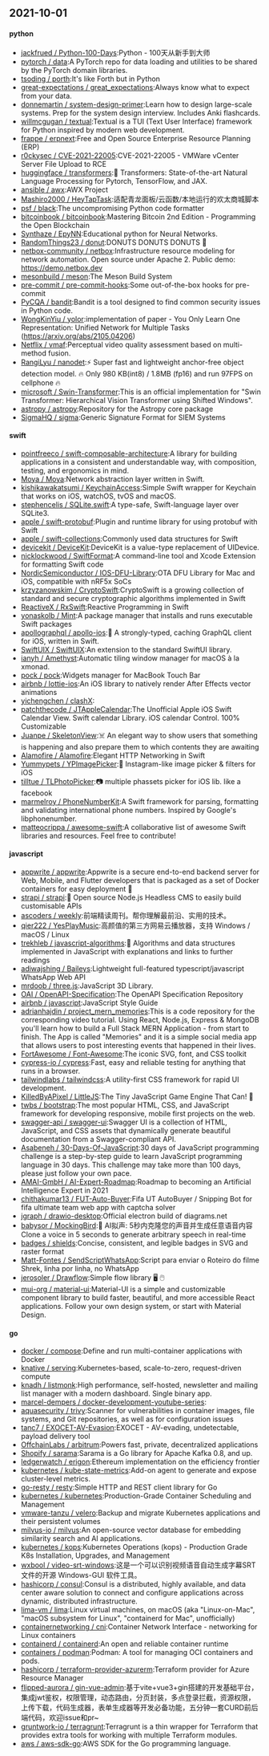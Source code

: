 ## 2021-10-01

#### python
* [jackfrued / Python-100-Days](https://github.com/jackfrued/Python-100-Days):Python - 100天从新手到大师
* [pytorch / data](https://github.com/pytorch/data):A PyTorch repo for data loading and utilities to be shared by the PyTorch domain libraries.
* [tsoding / porth](https://github.com/tsoding/porth):It's like Forth but in Python
* [great-expectations / great_expectations](https://github.com/great-expectations/great_expectations):Always know what to expect from your data.
* [donnemartin / system-design-primer](https://github.com/donnemartin/system-design-primer):Learn how to design large-scale systems. Prep for the system design interview. Includes Anki flashcards.
* [willmcgugan / textual](https://github.com/willmcgugan/textual):Textual is a TUI (Text User Interface) framework for Python inspired by modern web development.
* [frappe / erpnext](https://github.com/frappe/erpnext):Free and Open Source Enterprise Resource Planning (ERP)
* [r0ckysec / CVE-2021-22005](https://github.com/r0ckysec/CVE-2021-22005):CVE-2021-22005 - VMWare vCenter Server File Upload to RCE
* [huggingface / transformers](https://github.com/huggingface/transformers):🤗
Transformers: State-of-the-art Natural Language Processing for Pytorch, TensorFlow, and JAX.
* [ansible / awx](https://github.com/ansible/awx):AWX Project
* [Mashiro2000 / HeyTapTask](https://github.com/Mashiro2000/HeyTapTask):适配青龙面板/云函数/本地运行的欢太商城脚本
* [psf / black](https://github.com/psf/black):The uncompromising Python code formatter
* [bitcoinbook / bitcoinbook](https://github.com/bitcoinbook/bitcoinbook):Mastering Bitcoin 2nd Edition - Programming the Open Blockchain
* [Synthaze / EpyNN](https://github.com/Synthaze/EpyNN):Educational python for Neural Networks.
* [RandomThings23 / donut](https://github.com/RandomThings23/donut):DONUTS DONUTS DONUTS
🍩
* [netbox-community / netbox](https://github.com/netbox-community/netbox):Infrastructure resource modeling for network automation. Open source under Apache 2. Public demo: https://demo.netbox.dev
* [mesonbuild / meson](https://github.com/mesonbuild/meson):The Meson Build System
* [pre-commit / pre-commit-hooks](https://github.com/pre-commit/pre-commit-hooks):Some out-of-the-box hooks for pre-commit
* [PyCQA / bandit](https://github.com/PyCQA/bandit):Bandit is a tool designed to find common security issues in Python code.
* [WongKinYiu / yolor](https://github.com/WongKinYiu/yolor):implementation of paper - You Only Learn One Representation: Unified Network for Multiple Tasks (https://arxiv.org/abs/2105.04206)
* [Netflix / vmaf](https://github.com/Netflix/vmaf):Perceptual video quality assessment based on multi-method fusion.
* [RangiLyu / nanodet](https://github.com/RangiLyu/nanodet):⚡
Super fast and lightweight anchor-free object detection model.
🔥
Only 980 KB(int8) / 1.8MB (fp16) and run 97FPS on cellphone
🔥
* [microsoft / Swin-Transformer](https://github.com/microsoft/Swin-Transformer):This is an official implementation for "Swin Transformer: Hierarchical Vision Transformer using Shifted Windows".
* [astropy / astropy](https://github.com/astropy/astropy):Repository for the Astropy core package
* [SigmaHQ / sigma](https://github.com/SigmaHQ/sigma):Generic Signature Format for SIEM Systems

#### swift
* [pointfreeco / swift-composable-architecture](https://github.com/pointfreeco/swift-composable-architecture):A library for building applications in a consistent and understandable way, with composition, testing, and ergonomics in mind.
* [Moya / Moya](https://github.com/Moya/Moya):Network abstraction layer written in Swift.
* [kishikawakatsumi / KeychainAccess](https://github.com/kishikawakatsumi/KeychainAccess):Simple Swift wrapper for Keychain that works on iOS, watchOS, tvOS and macOS.
* [stephencelis / SQLite.swift](https://github.com/stephencelis/SQLite.swift):A type-safe, Swift-language layer over SQLite3.
* [apple / swift-protobuf](https://github.com/apple/swift-protobuf):Plugin and runtime library for using protobuf with Swift
* [apple / swift-collections](https://github.com/apple/swift-collections):Commonly used data structures for Swift
* [devicekit / DeviceKit](https://github.com/devicekit/DeviceKit):DeviceKit is a value-type replacement of UIDevice.
* [nicklockwood / SwiftFormat](https://github.com/nicklockwood/SwiftFormat):A command-line tool and Xcode Extension for formatting Swift code
* [NordicSemiconductor / IOS-DFU-Library](https://github.com/NordicSemiconductor/IOS-DFU-Library):OTA DFU Library for Mac and iOS, compatible with nRF5x SoCs
* [krzyzanowskim / CryptoSwift](https://github.com/krzyzanowskim/CryptoSwift):CryptoSwift is a growing collection of standard and secure cryptographic algorithms implemented in Swift
* [ReactiveX / RxSwift](https://github.com/ReactiveX/RxSwift):Reactive Programming in Swift
* [yonaskolb / Mint](https://github.com/yonaskolb/Mint):A package manager that installs and runs executable Swift packages
* [apollographql / apollo-ios](https://github.com/apollographql/apollo-ios):📱
A strongly-typed, caching GraphQL client for iOS, written in Swift.
* [SwiftUIX / SwiftUIX](https://github.com/SwiftUIX/SwiftUIX):An extension to the standard SwiftUI library.
* [ianyh / Amethyst](https://github.com/ianyh/Amethyst):Automatic tiling window manager for macOS à la xmonad.
* [pock / pock](https://github.com/pock/pock):Widgets manager for MacBook Touch Bar
* [airbnb / lottie-ios](https://github.com/airbnb/lottie-ios):An iOS library to natively render After Effects vector animations
* [yichengchen / clashX](https://github.com/yichengchen/clashX):
* [patchthecode / JTAppleCalendar](https://github.com/patchthecode/JTAppleCalendar):The Unofficial Apple iOS Swift Calendar View. Swift calendar Library. iOS calendar Control. 100% Customizable
* [Juanpe / SkeletonView](https://github.com/Juanpe/SkeletonView):☠️
An elegant way to show users that something is happening and also prepare them to which contents they are awaiting
* [Alamofire / Alamofire](https://github.com/Alamofire/Alamofire):Elegant HTTP Networking in Swift
* [Yummypets / YPImagePicker](https://github.com/Yummypets/YPImagePicker):📸
Instagram-like image picker & filters for iOS
* [tilltue / TLPhotoPicker](https://github.com/tilltue/TLPhotoPicker):📷
multiple phassets picker for iOS lib. like a facebook
* [marmelroy / PhoneNumberKit](https://github.com/marmelroy/PhoneNumberKit):A Swift framework for parsing, formatting and validating international phone numbers. Inspired by Google's libphonenumber.
* [matteocrippa / awesome-swift](https://github.com/matteocrippa/awesome-swift):A collaborative list of awesome Swift libraries and resources. Feel free to contribute!

#### javascript
* [appwrite / appwrite](https://github.com/appwrite/appwrite):Appwrite is a secure end-to-end backend server for Web, Mobile, and Flutter developers that is packaged as a set of Docker containers for easy deployment
🚀
* [strapi / strapi](https://github.com/strapi/strapi):🚀
Open source Node.js Headless CMS to easily build customisable APIs
* [ascoders / weekly](https://github.com/ascoders/weekly):前端精读周刊。帮你理解最前沿、实用的技术。
* [qier222 / YesPlayMusic](https://github.com/qier222/YesPlayMusic):高颜值的第三方网易云播放器，支持 Windows / macOS / Linux
* [trekhleb / javascript-algorithms](https://github.com/trekhleb/javascript-algorithms):📝
Algorithms and data structures implemented in JavaScript with explanations and links to further readings
* [adiwajshing / Baileys](https://github.com/adiwajshing/Baileys):Lightweight full-featured typescript/javascript WhatsApp Web API
* [mrdoob / three.js](https://github.com/mrdoob/three.js):JavaScript 3D Library.
* [OAI / OpenAPI-Specification](https://github.com/OAI/OpenAPI-Specification):The OpenAPI Specification Repository
* [airbnb / javascript](https://github.com/airbnb/javascript):JavaScript Style Guide
* [adrianhajdin / project_mern_memories](https://github.com/adrianhajdin/project_mern_memories):This is a code repository for the corresponding video tutorial. Using React, Node.js, Express & MongoDB you'll learn how to build a Full Stack MERN Application - from start to finish. The App is called "Memories" and it is a simple social media app that allows users to post interesting events that happened in their lives.
* [FortAwesome / Font-Awesome](https://github.com/FortAwesome/Font-Awesome):The iconic SVG, font, and CSS toolkit
* [cypress-io / cypress](https://github.com/cypress-io/cypress):Fast, easy and reliable testing for anything that runs in a browser.
* [tailwindlabs / tailwindcss](https://github.com/tailwindlabs/tailwindcss):A utility-first CSS framework for rapid UI development.
* [KilledByAPixel / LittleJS](https://github.com/KilledByAPixel/LittleJS):The Tiny JavaScript Game Engine That Can!
🚂
* [twbs / bootstrap](https://github.com/twbs/bootstrap):The most popular HTML, CSS, and JavaScript framework for developing responsive, mobile first projects on the web.
* [swagger-api / swagger-ui](https://github.com/swagger-api/swagger-ui):Swagger UI is a collection of HTML, JavaScript, and CSS assets that dynamically generate beautiful documentation from a Swagger-compliant API.
* [Asabeneh / 30-Days-Of-JavaScript](https://github.com/Asabeneh/30-Days-Of-JavaScript):30 days of JavaScript programming challenge is a step-by-step guide to learn JavaScript programming language in 30 days. This challenge may take more than 100 days, please just follow your own pace.
* [AMAI-GmbH / AI-Expert-Roadmap](https://github.com/AMAI-GmbH/AI-Expert-Roadmap):Roadmap to becoming an Artificial Intelligence Expert in 2021
* [chithakumar13 / FUT-Auto-Buyer](https://github.com/chithakumar13/FUT-Auto-Buyer):Fifa UT AutoBuyer / Snipping Bot for fifa ultimate team web app with captcha solver
* [jgraph / drawio-desktop](https://github.com/jgraph/drawio-desktop):Official electron build of diagrams.net
* [babysor / MockingBird](https://github.com/babysor/MockingBird):🚀
AI拟声: 5秒内克隆您的声音并生成任意语音内容 Clone a voice in 5 seconds to generate arbitrary speech in real-time
* [badges / shields](https://github.com/badges/shields):Concise, consistent, and legible badges in SVG and raster format
* [Matt-Fontes / SendScriptWhatsApp](https://github.com/Matt-Fontes/SendScriptWhatsApp):Script para enviar o Roteiro do filme Shrek, linha por linha, no WhatsApp
* [jerosoler / Drawflow](https://github.com/jerosoler/Drawflow):Simple flow library
🖥️
🖱️
* [mui-org / material-ui](https://github.com/mui-org/material-ui):Material-UI is a simple and customizable component library to build faster, beautiful, and more accessible React applications. Follow your own design system, or start with Material Design.

#### go
* [docker / compose](https://github.com/docker/compose):Define and run multi-container applications with Docker
* [knative / serving](https://github.com/knative/serving):Kubernetes-based, scale-to-zero, request-driven compute
* [knadh / listmonk](https://github.com/knadh/listmonk):High performance, self-hosted, newsletter and mailing list manager with a modern dashboard. Single binary app.
* [marcel-dempers / docker-development-youtube-series](https://github.com/marcel-dempers/docker-development-youtube-series):
* [aquasecurity / trivy](https://github.com/aquasecurity/trivy):Scanner for vulnerabilities in container images, file systems, and Git repositories, as well as for configuration issues
* [tanc7 / EXOCET-AV-Evasion](https://github.com/tanc7/EXOCET-AV-Evasion):EXOCET - AV-evading, undetectable, payload delivery tool
* [OffchainLabs / arbitrum](https://github.com/OffchainLabs/arbitrum):Powers fast, private, decentralized applications
* [Shopify / sarama](https://github.com/Shopify/sarama):Sarama is a Go library for Apache Kafka 0.8, and up.
* [ledgerwatch / erigon](https://github.com/ledgerwatch/erigon):Ethereum implementation on the efficiency frontier
* [kubernetes / kube-state-metrics](https://github.com/kubernetes/kube-state-metrics):Add-on agent to generate and expose cluster-level metrics.
* [go-resty / resty](https://github.com/go-resty/resty):Simple HTTP and REST client library for Go
* [kubernetes / kubernetes](https://github.com/kubernetes/kubernetes):Production-Grade Container Scheduling and Management
* [vmware-tanzu / velero](https://github.com/vmware-tanzu/velero):Backup and migrate Kubernetes applications and their persistent volumes
* [milvus-io / milvus](https://github.com/milvus-io/milvus):An open-source vector database for embedding similarity search and AI applications.
* [kubernetes / kops](https://github.com/kubernetes/kops):Kubernetes Operations (kops) - Production Grade K8s Installation, Upgrades, and Management
* [wxbool / video-srt-windows](https://github.com/wxbool/video-srt-windows):这是一个可以识别视频语音自动生成字幕SRT文件的开源 Windows-GUI 软件工具。
* [hashicorp / consul](https://github.com/hashicorp/consul):Consul is a distributed, highly available, and data center aware solution to connect and configure applications across dynamic, distributed infrastructure.
* [lima-vm / lima](https://github.com/lima-vm/lima):Linux virtual machines, on macOS (aka "Linux-on-Mac", "macOS subsystem for Linux", "containerd for Mac", unofficially)
* [containernetworking / cni](https://github.com/containernetworking/cni):Container Network Interface - networking for Linux containers
* [containerd / containerd](https://github.com/containerd/containerd):An open and reliable container runtime
* [containers / podman](https://github.com/containers/podman):Podman: A tool for managing OCI containers and pods.
* [hashicorp / terraform-provider-azurerm](https://github.com/hashicorp/terraform-provider-azurerm):Terraform provider for Azure Resource Manager
* [flipped-aurora / gin-vue-admin](https://github.com/flipped-aurora/gin-vue-admin):基于vite+vue3+gin搭建的开发基础平台，集成jwt鉴权，权限管理，动态路由，分页封装，多点登录拦截，资源权限，上传下载，代码生成器，表单生成器等开发必备功能，五分钟一套CURD前后端代码，欢迎issue和pr~
* [gruntwork-io / terragrunt](https://github.com/gruntwork-io/terragrunt):Terragrunt is a thin wrapper for Terraform that provides extra tools for working with multiple Terraform modules.
* [aws / aws-sdk-go](https://github.com/aws/aws-sdk-go):AWS SDK for the Go programming language.
